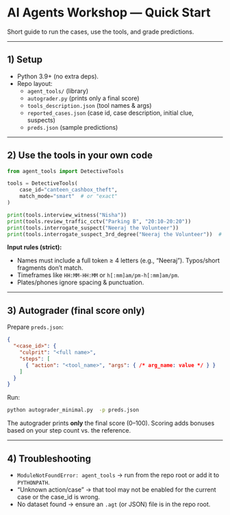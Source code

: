 # AI Agents Workshop — Quick Start

Short guide to run the cases, use the tools, and grade predictions.

---

## 1) Setup
- Python 3.9+ (no extra deps).
- Repo layout:
  - `agent_tools/` (library)
  - `autograder.py` (prints only a final score)
  - `tools_description.json` (tool names & args)
  - `reported_cases.json` (case id, case description, initial clue, suspects)
  - `preds.json` (sample predictions)

---

## 2) Use the tools in your own code
```python
from agent_tools import DetectiveTools

tools = DetectiveTools(
    case_id="canteen_cashbox_theft",
    match_mode="smart"  # or "exact"
)

print(tools.interview_witness("Nisha"))
print(tools.review_traffic_cctv("Parking B", "20:10-20:20"))
print(tools.interrogate_suspect("Neeraj the Volunteer"))
print(tools.interrogate_suspect_3rd_degree("Neeraj the Volunteer"))  # enabled in select cases
```

**Input rules (strict):**
- Names must include a full token ≥ 4 letters (e.g., “Neeraj”). Typos/short fragments don’t match.
- Timeframes like `HH:MM-HH:MM` or `h[:mm]am/pm-h[:mm]am/pm`.
- Plates/phones ignore spacing & punctuation.

---

## 3) Autograder (final score only)
Prepare `preds.json`:

```json
{
  "<case_id>": {
    "culprit": "<full name>",
    "steps": [
      { "action": "<tool_name>", "args": { /* arg_name: value */ } }
    ]
  }
}
```


Run:
```bash
python autograder_minimal.py  -p preds.json
```
The autograder prints **only** the final score (0–100). Scoring adds bonuses based on your step count vs. the reference.

---

## 4) Troubleshooting
- `ModuleNotFoundError: agent_tools` → run from the repo root or add it to `PYTHONPATH`.
- “Unknown action/case” → that tool may not be enabled for the current case or the case_id is wrong.
- No dataset found → ensure an `.agt` (or JSON) file is in the repo root.


